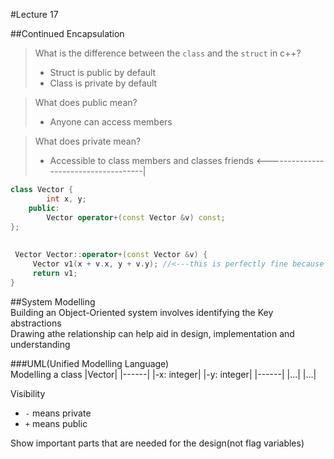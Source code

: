 #Lecture 17  

##Continued Encapsulation  

>What is the difference between the `class` and the `struct` in c++?  
>- Struct is public by default
>- Class is private by default  
  

>What does public mean?  
>- Anyone can access members  

  
>What does private mean?  
>- Accessible to class members and classes friends  <-------------------------------------|

```C++																		
class Vector {																 |
		int x, y;															 |
	public:																	 |
		Vector operator+(const Vector &v) const;						     |
};																			 |		
																			 |		
																			 |
 Vector Vector::operator+(const Vector &v) {								 |
	 Vector v1(x + v.x, y + v.y); //<---this is perfectly fine because of ---|
	 return v1;
}
```

##System Modelling  
Building an Object-Oriented system involves identifying the Key abstractions  
Drawing athe relationship can help aid in design, implementation and understanding  

###UML(Unified Modelling Language)  
Modelling a class 
|Vector| 
|------|
|-x: integer|
|-y: integer|
|------|
|...|
|...|  
  
Visibility  
- `-` means private
- `+` means public
  
Show important parts that are needed for the design(not flag variables)
